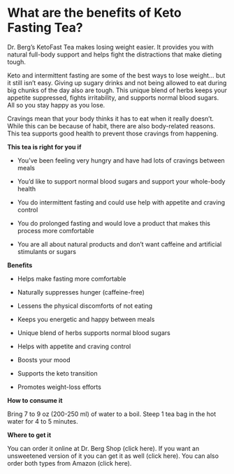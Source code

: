 # What are the benefits of Keto Fasting Tea?

Dr. Berg’s KetoFast Tea makes losing weight easier. It provides you with natural full-body support and helps fight the distractions that make dieting tough.

Keto and intermittent fasting are some of the best ways to lose weight... but it still isn’t easy. Giving up sugary drinks and not being allowed to eat during big chunks of the day also are tough. This unique blend of herbs keeps your appetite suppressed, fights irritability, and supports normal blood sugars. All so you stay happy as you lose.

Cravings mean that your body thinks it has to eat when it really doesn’t. While this can be because of habit, there are also body-related reasons. This tea supports good health to prevent those cravings from happening.

**This tea is right for you if**

- You’ve been feeling very hungry and have had lots of cravings between meals

- You’d like to support normal blood sugars and support your whole-body health

- You do intermittent fasting and could use help with appetite and craving control

- You do prolonged fasting and would love a product that makes this process more comfortable

- You are all about natural products and don’t want caffeine and artificial stimulants or sugars

**Benefits**

- Helps make fasting more comfortable

- Naturally suppresses hunger (caffeine-free)

- Lessens the physical discomforts of not eating

- Keeps you energetic and happy between meals

- Unique blend of herbs supports normal blood sugars

- Helps with appetite and craving control

- Boosts your mood

- Supports the keto transition

- Promotes weight-loss efforts

**How to consume it**

Bring 7 to 9 oz (200-250 ml) of water to a boil. Steep 1 tea bag in the hot water for 4 to 5 minutes.

**Where to get it**

You can order it online at Dr. Berg Shop (click here). If you want an unsweetened version of it you can get it as well (click here). You can also order both types from Amazon (click here).